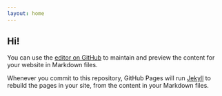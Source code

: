 ```yaml
---
layout: home 
---
```


## Hi!

You can use the [editor on GitHub](https://github.com/kimjhkp/kimjhkp.github.io/edit/master/index.md) to maintain and preview the content for your website in Markdown files.

Whenever you commit to this repository, GitHub Pages will run [Jekyll](https://jekyllrb.com/) to rebuild the pages in your site, from the content in your Markdown files.


